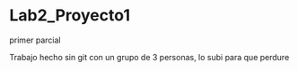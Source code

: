 # Lab2_Proyecto1
primer parcial

Trabajo hecho sin git con un grupo de 3 personas, lo subi para que perdure
